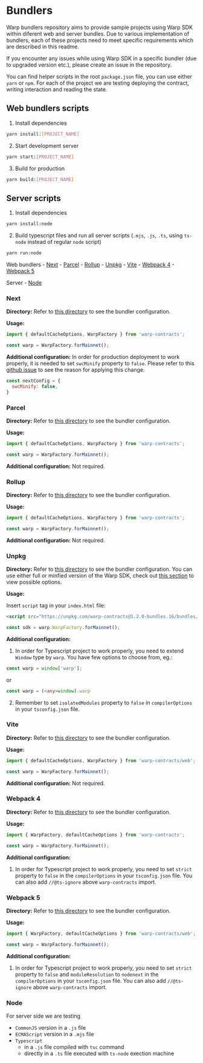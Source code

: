 # Bundlers

Warp bundlers repository aims to provide sample projects using Warp SDK within diferent web and server bundles. Due to various implementation of bundlers, each of these projects need to meet specific requirements which are described in this readme.

If you encounter any issues while using Warp SDK in a specific bundler (due to upgraded version etc.), please create an issue in the repository.

You can find helper scripts in the root `package.json` file, you can use either `yarn` or `npm`. For each of the project we are testing deploying the contract, writing interaction and reading the state.

## Web bundlers scripts

1. Install dependencies

```sh
yarn install:[PROJECT_NAME]
```

2. Start development server

```sh
yarn start:[PROJECT_NAME]
```

3. Build for production

```sh
yarn build:[PROJECT_NAME]
```

## Server scripts

1. Install dependencies

```sh
yarn install:node
```

2. Build typescript files and run all server scripts (`.mjs`, `.js`, `.ts`, using `ts-node` instead of regular `node` script)

```sh
yarn run:node
```


Web bundlers
    - [Next](#Next)
    - [Parcel](#Parcel)
    - [Rollup](#Rollup)
    - [Unpkg](#Unpkg)
    - [Vite](#Vite)
    - [Webpack 4](#Webpack4)
    - [Webpack 5](#Webpack5)

Server
    - [Node](#Node)

### Next

**Directory:**
Refer to [this directory](https://github.com/warp-contracts/bundlers/tree/main/next) to see the bundler configuration.

**Usage:**

```js
import { defaultCacheOptions, WarpFactory } from 'warp-contracts';

const warp = WarpFactory.forMainnet();
```

**Additional configuration:**
In order for production deployment to work properly, it is needed to set `swcMinify` property to `false`. Please refer to this [github issue](https://github.com/vercel/next.js/discussions/30237#discussioncomment-3482620) to see the reason for applying this change.

```js
const nextConfig = {
  swcMinify: false,
}
```

### Parcel

**Directory:**
Refer to [this directory](https://github.com/warp-contracts/bundlers/tree/main/parcel) to see the bundler configuration.

**Usage:**

```js
import { defaultCacheOptions, WarpFactory } from 'warp-contracts';

const warp = WarpFactory.forMainnet();
```

**Additional configuration:**
Not required.

### Rollup

**Directory:**
Refer to [this directory](https://github.com/warp-contracts/bundlers/tree/main/rollup) to see the bundler configuration.

**Usage:**

```js
import { defaultCacheOptions, WarpFactory } from 'warp-contracts';

const warp = WarpFactory.forMainnet();
```

**Additional configuration:**
Not required.


### Unpkg

**Directory:**
Refer to [this directory](https://github.com/warp-contracts/bundlers/tree/main/unpkg) to see the bundler configuration. You can use either full or minfied version of the Warp SDK, check out [this section](https://github.com/warp-contracts/warp#using-web-bundles) to view possible options.

**Usage:**

Insert `script` tag in your `index.html` file:

```html
<script src="https://unpkg.com/warp-contracts@1.2.0-bundles.16/bundles/web.iife.bundle.min.js"></script>
```

```js
const sdk = warp.WarpFactory.forMainnet();
```

**Additional configuration:**
1. In order for Typescript project to work properly, you need to extend `Window` type by `warp`. You have few options to choose from, eg.:

```ts
const warp = window['warp'];
```

or

```ts
const warp = (<any>window).warp
```

2. Remember to set `isolatedModules` property to `false` in `compilerOptions` in your `tsconfig.json` file. 

### Vite

**Directory:**
Refer to [this directory](https://github.com/warp-contracts/bundlers/tree/main/vite) to see the bundler configuration.

**Usage:**

```js
import { defaultCacheOptions, WarpFactory } from 'warp-contracts/web';

const warp = WarpFactory.forMainnet();
```

**Additional configuration:**
Not required.

### Webpack 4

**Directory:**
Refer to [this directory](https://github.com/warp-contracts/bundlers/tree/main/webpack4) to see the bundler configuration.

**Usage:**

```js
import { WarpFactory, defaultCacheOptions } from 'warp-contracts';

const warp = WarpFactory.forMainnet();
```

**Additional configuration:**
1. In order for Typescript project to work properly, you need to set `strict` property to `false` in the `compilerOptions` in your `tsconfig.json` file. You can also add `//@ts-ignore` above `warp-contracts` import.

### Webpack 5

**Directory:**
Refer to [this directory](https://github.com/warp-contracts/bundlers/tree/main/webpack5) to see the bundler configuration.

**Usage:**

```js
import { WarpFactory, defaultCacheOptions } from 'warp-contracts/web';

const warp = WarpFactory.forMainnet();
```

**Additional configuration:**
1. In order for Typescript project to work properly, you need to set `strict` property to `false` and `moduleResolution` to `nodenext` in the `compilerOptions` in your `tsconfig.json` file. You can also add `//@ts-ignore` above `warp-contracts` import.

### Node

For server side we are testing 
- `CommonJS` version in a `.js` file
- `ECMAScript` version in a `.mjs` file 
- `Typescript`
  - in a `.js` file compiled with `tsc` command
  - directly in a `.ts` file executed with `ts-node` exection machine
